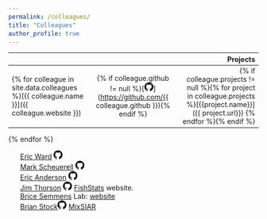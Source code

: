 ```yaml
---
permalink: /colleagues/
title: "Colleagues"
author_profile: true
---
```


|               |               | Projects  |
| ------------- |:-------------:| ---------:|
{% for colleague in site.data.colleagues %}[{{ colleague.name }}]({{ colleague.website }}) | {% if colleague.github != null %}[<img src="/images/github.svg" width="18" height="18">](https://github.com/{{ colleague.github }}){% endif %} | {% if colleague.projects != null %}{% for project in colleague.projects %}[{{project.name}}]({{ project.url}}) {% endfor %}{% endif %} |
{% endfor %}

<style>
ul {
  list-style-type: none;
}
</style>


* [Eric Ward](https://eric-ward.github.io/) <a href="https://github.com/eric-ward"><img src="/images/github.svg" height="18" width="18"></a>
* [Mark Scheuerell](https://faculty.washington.edu/scheuerl/) <a href="https://github.com/mdscheuerell"><img src="/images/github.svg" height="18" width="18"></a>
* [Eric Anderson](http://eriqande.netlify.com/) <a href="https://github.com/eriqande"><img src="/images/github.svg" height="18" width="18"></a>
* [Jim Thorson](https://sites.google.com/site/thorsonresearch/) <a href="https://github.com/James-Thorson"><img src="/images/github.svg" height="18" width="18"></a> <a href="https://james-thorson.github.io//">FishStats</a> website.
* [Brice Semmens](http://scrippsscholars.ucsd.edu/bsemmens/biocv) Lab: [website](http://www.semmenslab.org/)
* [Brian Stock](https://brianstock.github.io)<a href="https://github.com/brianstock"><img src="/images/github.svg" height="18" width="18"></a> [MixSIAR](https://brianstock.github.io/mixsiar/)